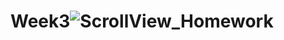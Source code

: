 # Week3![ScrollView_Homework](https://user-images.githubusercontent.com/50390723/161780179-41854803-0b91-487c-9aaa-86f91735069b.gif)

